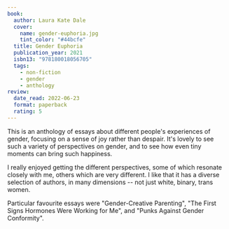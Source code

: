 ```yaml
---
book:
  author: Laura Kate Dale
  cover:
    name: gender-euphoria.jpg
    tint_color: "#44bcfe"
  title: Gender Euphoria
  publication_year: 2021
  isbn13: "978180018056705"
  tags:
    - non-fiction
    - gender
    - anthology
review:
  date_read: 2022-06-23
  format: paperback
  rating: 5
---
```


This is an anthology of essays about different people's experiences of gender, focusing on a sense of joy rather than despair.
It's lovely to see such a variety of perspectives on gender, and to see how even tiny moments can bring such happiness.

I really enjoyed getting the different perspectives, some of which resonate closely with me, others which are very different.
I like that it has a diverse selection of authors, in many dimensions -- not just white, binary, trans women.

Particular favourite essays were "Gender-Creative Parenting", "The First Signs Hormones Were Working for Me", and "Punks Against Gender Conformity".
